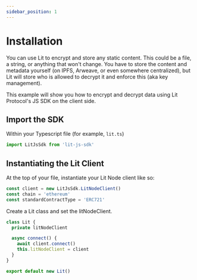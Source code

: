 ```yaml
---
sidebar_position: 1
---
```


# Installation

You can use Lit to encrypt and store any static content. This could be a file, a string, or anything that won't change. You have to store the content and metadata yourself (on IPFS, Arweave, or even somewhere centralized), but Lit will store who is allowed to decrypt it and enforce this (aka key management).

This example will show you how to encrypt and decrypt data using Lit Protocol's JS SDK on the client side.

## Import the SDK

Within your Typescript file (for example, `lit.ts`)
```ts
import LitJsSdk from 'lit-js-sdk'
```

## Instantiating the Lit Client

At the top of your file, instantiate your Lit Node client like so:

```js
const client = new LitJsSdk.LitNodeClient()
const chain = 'ethereum'
const standardContractType = 'ERC721'
```

Create a Lit class and set the litNodeClient.

```js
class Lit {
  private litNodeClient

  async connect() {
    await client.connect()
    this.litNodeClient = client
  }
}

export default new Lit()
```
